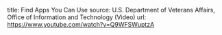 title: Find Apps You Can Use
source: U.S. Department of Veterans Affairs, Office of Information and Technology (Video)
url: https://www.youtube.com/watch?v=Q9WFSWuptzA
